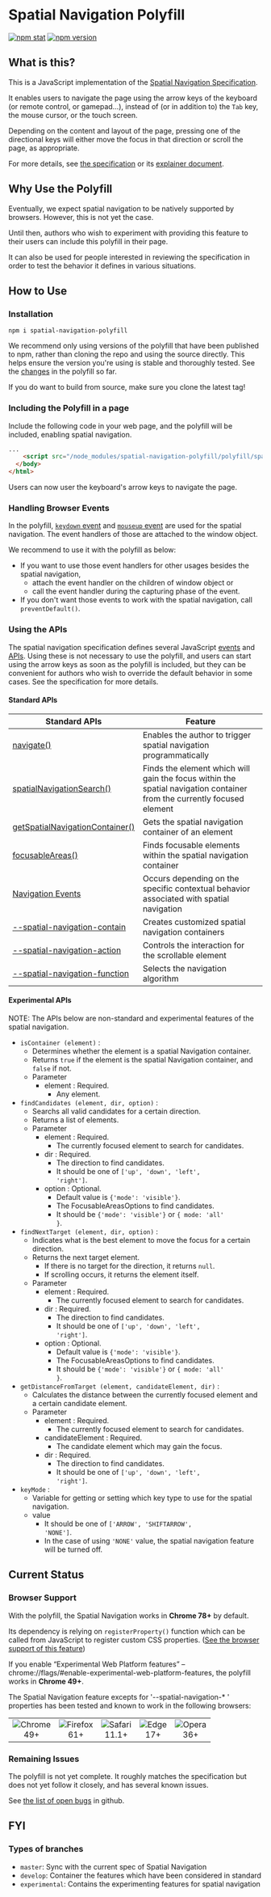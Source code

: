 # Spatial Navigation Polyfill
[![npm stat](https://img.shields.io/npm/dm/spatial-navigation-polyfill.svg?style=flat-square)](https://npm-stat.com/charts.html?package=spatial-navigation-polyfill)
[![npm version](https://img.shields.io/npm/v/spatial-navigation-polyfill.svg?style=flat-square)](https://www.npmjs.com/package/spatial-navigation-polyfill)

## What is this?

This is a JavaScript implementation of the [Spatial Navigation Specification](https://wicg.github.io/spatial-navigation/).

It enables users to navigate the page using the arrow keys of the keyboard (or remote control, or gamepad…),
instead of (or in addition to)
the <code class="key">Tab</code> key,
the mouse cursor,
or the touch screen.

Depending on the content and layout of the page,
pressing one of the directional keys
will either move the focus in that direction or scroll the page, as appropriate.

For more details, see [the specification](https://wicg.github.io/spatial-navigation/)
or its [explainer document](https://drafts.csswg.org/css-nav-1/explainer).

## Why Use the Polyfill

Eventually, we expect spatial navigation to be natively supported by browsers.
However, this is not yet the case.

Until then, authors who wish to experiment with providing this feature to their users
can include this polyfill in their page.

It can also be used for people interested in reviewing the specification
in order to test the behavior it defines in various situations.

## How to Use

### Installation
```
npm i spatial-navigation-polyfill
```

We recommend only using versions of the polyfill that have been published to npm, rather than cloning the repo and using the source directly. This helps ensure the version you're using is stable and thoroughly tested.
See the [changes](https://wicg.github.io/spatial-navigation/polyfill/changelog.html) in the polyfill so far.

If you do want to build from source, make sure you clone the latest tag!

### Including the Polyfill in a page

Include the following code in your web page,
and the polyfill will be included,
enabling spatial navigation.

```html
...
    <script src="/node_modules/spatial-navigation-polyfill/polyfill/spatial-navigation-polyfill.js"></script>
  </body>
</html>
```

Users can now user the keyboard's arrow keys to navigate the page.

### Handling Browser Events
In the polyfill, <a href="https://www.w3.org/TR/DOM-Level-3-Events/#event-type-keydown"><code>keydown</code> event</a> and <a href="https://www.w3.org/TR/DOM-Level-3-Events/#event-type-mouseup"><code>mouseup</code> event</a> are used for the spatial navigation.
The event handlers of those are attached to the window object.

We recommend to use it with the polyfill as below:

* If you want to use those event handlers for other usages besides the spatial navigation,
   * attach the event handler on the children of window object
   or
   * call the event handler during the capturing phase of the event.
* If you don't want those events to work with the spatial navigation, call <code>preventDefault()</code>.

### Using the APIs

The spatial navigation specification defines several JavaScript [events](https://wicg.github.io/spatial-navigation/#events-navigationevent) and [APIs](https://wicg.github.io/spatial-navigation/#js-api).
Using these is not necessary to use the polyfill,
and users can start using the arrow keys as soon as the polyfill is included,
but they can be convenient for authors who wish to override the default behavior in some cases.
See the specification for more details.

#### Standard APIs
| Standard APIs | Feature |
|-|-|
| [navigate()](https://drafts.csswg.org/css-nav-1/#dom-window-navigate) | Enables the author to trigger spatial navigation programmatically |
| [spatialNavigationSearch()](https://drafts.csswg.org/css-nav-1/#dom-element-spatialnavigationsearch) | Finds the element which will gain the focus within the spatial navigation container from the currently focused element |
| [getSpatialNavigationContainer()](https://drafts.csswg.org/css-nav-1/#dom-element-getspatialnavigationcontainer) | Gets the spatial navigation container of an element |
| [focusableAreas()](https://drafts.csswg.org/css-nav-1/#dom-element-focusableareas) | Finds focusable elements within the spatial navigation container |
| [Navigation Events](https://drafts.csswg.org/css-nav-1/#events-navigationevent) | Occurs depending on the specific contextual behavior associated with spatial navigation
| [--spatial-navigation-contain](https://drafts.csswg.org/css-nav-1/#container) | Creates customized spatial navigation containers
| [--spatial-navigation-action](https://drafts.csswg.org/css-nav-1/#css-property-spatialnavigationaction) | Controls the interaction for the scrollable element
| [--spatial-navigation-function](https://drafts.csswg.org/css-nav-1/#css-property-spatialnavigationfunction) | Selects the navigation algorithm

#### Experimental APIs
NOTE: The APIs below are non-standard and experimental features of the spatial navigation.

* <code>isContainer (element)</code> :
  * Determines whether the element is a spatial Navigation container.
  * Returns <code>true</code> if the element is the spatial Navigation container, and <code>false</code> if not.
  * Parameter
    * element : Required. 
      - Any element.
* <code>findCandidates (element, dir, option)</code> :
  * Searchs all valid candidates for a certain direction.
  * Returns a list of elements.
  * Parameter
    * element : Required. 
      - The currently focused element to search for candidates.
    * dir : Required. 
       - The direction to find candidates.
       - It should be one of <code>['up', 'down', 'left', 'right']</code>.
    * option : Optional.
      - Default value is <code>{'mode': 'visible'}</code>.
      - The FocusableAreasOptions to find candidates.
      - It should be <code>{'mode': 'visible'}</code> or <code>{ mode: 'all' }</code>.
* <code>findNextTarget (element, dir, option)</code> :
  * Indicates what is the best element to move the focus for a certain direction.
  * Returns the next target element. 
      - If there is no target for the direction, it returns <code>null</code>. 
      - If scrolling occurs, it returns the element itself.
  * Parameter
    * element : Required. 
      - The currently focused element to search for candidates.
    * dir : Required. 
       - The direction to find candidates.
       - It should be one of <code>['up', 'down', 'left', 'right']</code>.
    * option : Optional.
      - Default value is <code>{'mode': 'visible'}</code>.
      - The FocusableAreasOptions to find candidates.
      - It should be <code>{'mode': 'visible'}</code> or <code>{ mode: 'all' }</code>.
* <code>getDistanceFromTarget (element, candidateElement, dir)</code> :
  * Calculates the distance between the currently focused element and a certain candidate element.
  * Parameter
    * element : Required. 
      - The currently focused element to search for candidates.
    * candidateElement : Required.
      - The candidate element which may gain the focus.
    * dir : Required. 
       - The direction to find candidates.
       - It should be one of <code>['up', 'down', 'left', 'right']</code>.
* <code>keyMode</code> :
  * Variable for getting or setting which key type to use for the spatial navigation.
  * value
      - It should be one of <code>['ARROW', 'SHIFTARROW', 'NONE']</code>.
      - In the case of using <code>'NONE'</code> value, the spatial navigation feature will be turned off.

## Current Status

### Browser Support
With the polyfill, the Spatial Navigation works in **Chrome 78+** by default.

Its dependency is relying on `registerProperty()` function which can be called from JavaScript to register custom CSS properties.
([See the browser support of this feature](https://chromestatus.com/features/5640265926705152))

If you enable “Experimental Web Platform features” – chrome://flags/#enable-experimental-web-platform-features,
the polyfill works in **Chrome 49+**.

The Spatial Navigation feature excepts for '--spatial-navigation-* ' properties has been tested and known to work in the following browsers:

<table>
  <tr>
    <td align="center">
      <img src="https://raw.github.com/alrra/browser-logos/39.2.2/src/chrome/chrome_48x48.png" alt="Chrome"><br>
      49+
    </td>
    <td align="center">
      <img src="https://raw.github.com/alrra/browser-logos/39.2.2/src/firefox/firefox_48x48.png" alt="Firefox"><br>
      61+
    </td>
    <td align="center">
      <img src="https://raw.github.com/alrra/browser-logos/39.2.2/src/safari/safari_48x48.png" alt="Safari"><br>
      11.1+
    </td>
    <td align="center">
      <img src="https://raw.github.com/alrra/browser-logos/39.2.2/src/edge/edge_48x48.png" alt="Edge"><br>
      17+
    </td>
    <td align="center">
      <img src="https://raw.github.com/alrra/browser-logos/39.2.2/src/opera/opera_48x48.png" alt="Opera"><br>
      36+
    </td>
  </tr>  
</table>

### Remaining Issues

The polyfill is not yet complete.
It roughly matches the specification
but does not yet follow it closely,
and has several  known issues.

See [the list of open bugs](https://github.com/wicg/spatial-navigation/issues?q=is%3Aissue+is%3Aopen+label%3Atopic%3Apolyfill) in github.

## FYI
### Types of branches
* `master`: Sync with the current spec of Spatial Navigation
* `develop`: Container the features which have been considered in standard
* `experimental`: Contains the experimenting features for spatial navigation
